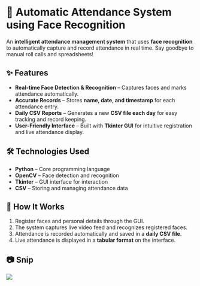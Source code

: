 # 🏫 Automatic Attendance System using Face Recognition

An **intelligent attendance management system** that uses **face recognition** to automatically capture and record attendance in real time. Say goodbye to manual roll calls and spreadsheets!

## ✨ Features

- **Real-time Face Detection & Recognition** – Captures faces and marks attendance automatically.  
- **Accurate Records** – Stores **name, date, and timestamp** for each attendance entry.  
- **Daily CSV Reports** – Generates a new **CSV file each day** for easy tracking and record keeping.  
- **User-Friendly Interface** – Built with **Tkinter GUI** for intuitive registration and live attendance display.  

## 🛠 Technologies Used

- **Python** – Core programming language  
- **OpenCV** – Face detection and recognition  
- **Tkinter** – GUI interface for interaction  
- **CSV** – Storing and managing attendance data  

## 🚀 How It Works

1. Register faces and personal details through the GUI.  
2. The system captures live video feed and recognizes registered faces.  
3. Attendance is recorded automatically and saved in a **daily CSV file**.  
4. Live attendance is displayed in a **tabular format** on the interface.  

## 📷 Snip

<img src="https://github.com/Pavani18prog/Attendance_System/assets/66482558/35660f7a-182a-4b0c-88a1-6a5e662deea9"/>
